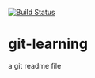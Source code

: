 [![Build Status](https://travis-ci.com/Jimmy1244/git-learning.svg?branch=master)](https://travis-ci.com/Jimmy1244/git-learning)
# git-learning

a git readme file
